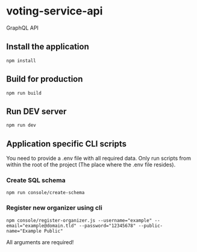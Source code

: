 # voting-service-api
GraphQL API

## Install the application

````shell script
npm install
````

## Build for production

````shell script
npm run build
````

## Run DEV server

````shell script
npm run dev
````

## Application specific CLI scripts
You need to provide a .env file with all required data. Only run scripts from within the root of the project
(The place where the .env file resides).

### Create SQL schema
```shell script
npm run console/create-schema
```

### Register new organizer using cli
```shell script
npm console/register-organizer.js --username="example" --email="example@domain.tld" --password="12345678" --public-name="Example Public"
```
All arguments are required!
